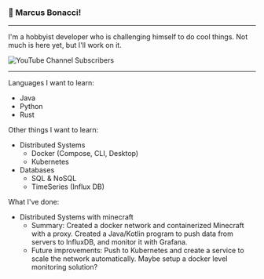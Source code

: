 ### 👋 Marcus Bonacci!
---

I'm a hobbyist developer who is challenging himself to do cool things. Not much is here yet, but I'll work on it.

![YouTube Channel Subscribers](https://img.shields.io/youtube/channel/subscribers/UCKAXEfNMqsdsqkkNuv5cHSA?style=flat&label=My%20Youtube%20channel)

---

Languages I want to learn:
- Java
- Python
- Rust

Other things I want to learn:
- Distributed Systems
  - Docker (Compose, CLI, Desktop)
  - Kubernetes
- Databases
  - SQL & NoSQL
  - TimeSeries (Influx DB)

What I've done:
- Distributed Systems with minecraft
  - Summary: Created a docker network and containerized Minecraft with a proxy. Created a Java/Kotlin program to push data from servers to InfluxDB, and monitor it with Grafana.
  - Future improvements: Push to Kubernetes and create a service to scale the network automatically. Maybe setup a docker level monitoring solution?

<!--
**marcusbonacci/marcusbonacci** is a ✨ _special_ ✨ repository because its `README.md` (this file) appears on your GitHub profile.

Here are some ideas to get you started:

- 🔭 I’m currently working on ...
- 🌱 I’m currently learning ...
- 👯 I’m looking to collaborate on ...
- 🤔 I’m looking for help with ...
- 💬 Ask me about ...
- 📫 How to reach me: ...
- 😄 Pronouns: ...
- ⚡ Fun fact: ...
-->
